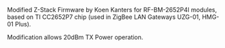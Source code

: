 Modified Z-Stack Firmware by Koen Kanters for RF-BM-2652P4I modules, based on TI СС2652P7 chip (used in ZigBee LAN Gateways UZG-01, HMG-01 Plus).

Modification allows 20dBm TX Power operation.
